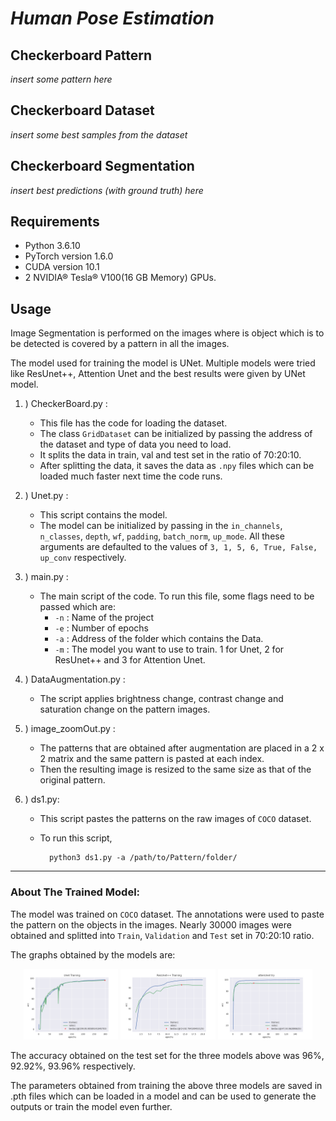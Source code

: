 
# **_Human Pose Estimation_**

## Checkerboard Pattern

*insert some pattern here*

## Checkerboard Dataset

*insert some best samples from the dataset*

## Checkerboard Segmentation

*insert best predictions (with ground truth) here*



## Requirements

- Python 3.6.10
- PyTorch version 1.6.0
- CUDA version 10.1
- 2 NVIDIA® Tesla® V100(16 GB Memory) GPUs.

## Usage

Image Segmentation is performed on the images where is object which is to be detected is covered by a pattern in all the images.

The model used for training the model is UNet. Multiple models were tried like ResUnet++, Attention Unet and the best results were given by UNet model.

1. ) CheckerBoard.py : 
    * This file has the code for loading the dataset.
    * The class `GridDataset` can be initialized by passing the address of the dataset and type of data you need to load.
    * It splits the data in train, val and test set in the ratio of 70:20:10.
    * After splitting the data, it saves the data as `.npy` files which can be loaded much faster next time the code runs.

2. ) Unet.py :
    * This script contains the model.
    * The model can be initialized by passing in the `in_channels`, `n_classes`, `depth`, `wf`, `padding`, `batch_norm`, `up_mode`. All these arguments are defaulted to the values of `3, 1, 5, 6, True, False, up_conv` respectively.

3. ) main.py :
    * The main script of the code. To run this file, some flags need to be passed which are:
        * `-n` : Name of the project
        * `-e` : Number of epochs
        * `-a` : Address of the folder which contains the Data.
        * `-m` : The model you want to use to train. 1 for Unet, 2 for ResUnet++ and 3 for Attention Unet.

4. ) DataAugmentation.py :
    * The script applies brightness change, contrast change and saturation change on the pattern images.

5. ) image_zoomOut.py :
    * The patterns that are obtained after augmentation are placed in a 2 x 2 matrix and the same pattern is pasted at each index. 
    * Then the resulting image is resized to the same size as that of the original pattern.

6. ) ds1.py:
    * This script pastes the patterns on the raw images of `COCO` dataset.
    * To run this script,
      
            python3 ds1.py -a /path/to/Pattern/folder/ 

----
### **About The Trained Model**:
The model was trained on `COCO` dataset. The annotations were used to paste the pattern on the objects in the images. Nearly 30000 images were obtained and splitted into `Train`, `Validation` and `Test` set in 70:20:10 ratio.

The graphs obtained by the models are:

<p align="center" width="100%">
    <img width="30%" src="./graphs/Unet_Training_acc.png">     
    <img width="30%" src="./graphs/ResUnet++_Training_acc.png"> 
    <img width="30%" src="./graphs/attenUnet_Training_acc.png">
</p>

The accuracy obtained on the test set for the three models above was 96%, 92.92%, 93.96% respectively.

The parameters obtained from training the above three models are saved in .pth files which can be loaded in a model and can be used to generate the outputs or train the model even further.